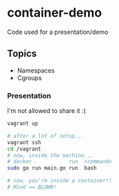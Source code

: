 # container-demo
Code used for a presentation/demo

## Topics
- Namespaces
- Cgroups

### Presentation
I'm not allowed to share it :(

```bash
vagrant up

# after a lot of setup...
vagrant ssh
cd /vagrant
# now, inside the machine...
# docker            run  <command>
sudo go run main.go run  bash

# now, you're inside a container!!
# Mind == BLOWN!
```
